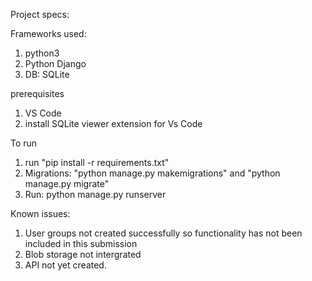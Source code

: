 Project specs:

Frameworks used:
1. python3
2. Python Django
3. DB: SQLite

prerequisites

1. VS Code
2. install SQLite viewer extension for Vs Code

To run

1. run "pip install -r requirements.txt"
2. Migrations:  "python manage.py makemigrations" and "python manage.py migrate"
3. Run: python manage.py runserver    

Known issues:
1. User groups not created successfully so functionality has not been included in this submission
2. Blob storage not intergrated 
3. API not yet created.
